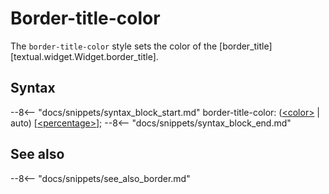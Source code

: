 # Border-title-color

The `border-title-color` style sets the color of the [border_title][textual.widget.Widget.border_title].

## Syntax

--8<-- "docs/snippets/syntax_block_start.md"
border-title-color: (<a href="../../css_types/color">&lt;color&gt;</a> | auto) [<a href="../../css_types/percentage">&lt;percentage&gt;</a>];
--8<-- "docs/snippets/syntax_block_end.md"

## See also

--8<-- "docs/snippets/see_also_border.md"
